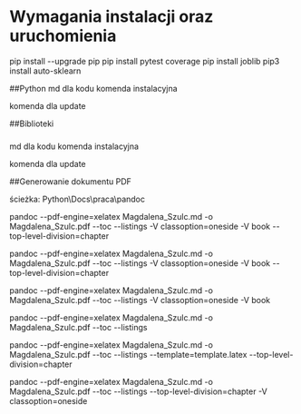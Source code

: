 # Wymagania instalacji oraz uruchomienia

pip install --upgrade pip
pip install pytest coverage
pip install joblib
pip3 install auto-sklearn

##Python
md dla kodu 
komenda instalacyjna 

komenda dla update 

##Biblioteki 
###
md dla kodu 
komenda instalacyjna 

komenda dla update 

##Generowanie dokumentu PDF

ścieżka: Python\Docs\praca\pandoc

pandoc --pdf-engine=xelatex  Magdalena_Szulc.md -o Magdalena_Szulc.pdf  --toc --listings   -V classoption=oneside  -V book --top-level-division=chapter

pandoc --pdf-engine=xelatex  Magdalena_Szulc.md -o Magdalena_Szulc.pdf  --toc --listings   -V classoption=oneside  -V book --top-level-division=chapter

pandoc --pdf-engine=xelatex  Magdalena_Szulc.md -o Magdalena_Szulc.pdf  --toc --listings   -V classoption=oneside  -V book

pandoc --pdf-engine=xelatex  Magdalena_Szulc.md -o Magdalena_Szulc.pdf  --toc --listings

pandoc --pdf-engine=xelatex  Magdalena_Szulc.md -o Magdalena_Szulc.pdf  --toc --listings --template=template.latex --top-level-division=chapter

pandoc --pdf-engine=xelatex  Magdalena_Szulc.md -o Magdalena_Szulc.pdf  --toc --listings  --top-level-division=chapter -V classoption=oneside